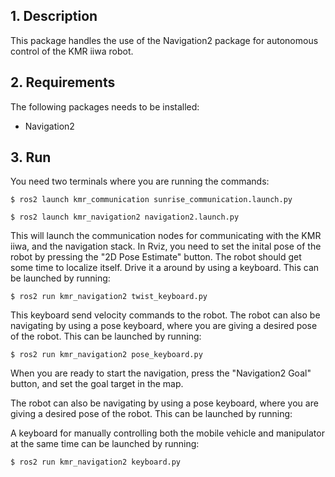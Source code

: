 ## 1. Description

This package handles the use of the Navigation2 package for autonomous control of the KMR iiwa robot. 

## 2. Requirements
The following packages needs to be installed:
- Navigation2



## 3. Run


You need two terminals where you are running the commands: 

```
$ ros2 launch kmr_communication sunrise_communication.launch.py 
```
```
$ ros2 launch kmr_navigation2 navigation2.launch.py
```


This will launch the communication nodes for communicating with the KMR iiwa, and the navigation stack. 
In Rviz, you need to set the inital pose of the robot by pressing the "2D Pose Estimate" button. 
The robot should get some time to localize itself. 
Drive it a around by using a keyboard. This can be launched by running:

```
$ ros2 run kmr_navigation2 twist_keyboard.py
```
This keyboard send velocity commands to the robot.
The robot can also be navigating by using a pose keyboard, where you are giving a desired pose of the robot. This can be launched by running: 

```
$ ros2 run kmr_navigation2 pose_keyboard.py
```

When you are ready to start the navigation, press the "Navigation2 Goal" button, and set the goal target in the map. 


The robot can also be navigating by using a pose keyboard, where you are giving a desired pose of the robot. This can be launched by running: 

A keyboard for manually controlling both the mobile vehicle and manipulator at the same time can be launched by running:
```
$ ros2 run kmr_navigation2 keyboard.py
```

